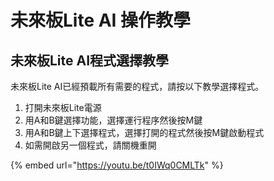 # 未來板Lite AI 操作教學

## 未來板Lite AI程式選擇教學

未來板Lite AI已經預載所有需要的程式，請按以下教學選擇程式。

1. 打開未來板Lite電源
2. 用A和B鍵選擇功能，選擇運行程序然後按M鍵
3. 用A和B鍵上下選擇程式，選擇打開的程式然後按M鍵啟動程式
4. 如需開啟另一個程式，請關機重開

{% embed url="https://youtu.be/t0IWq0CMLTk" %}
